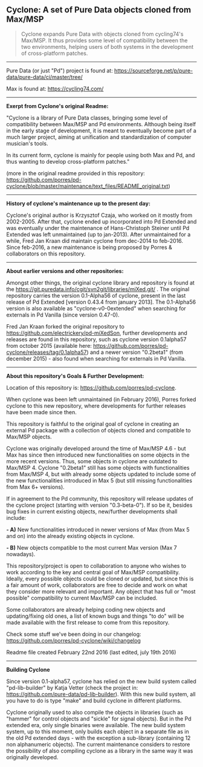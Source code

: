 Cyclone: A set of Pure Data objects cloned from Max/MSP 
-------

> Cyclone expands Pure Data with objects cloned from cycling74's Max/MSP. It thus provides some level of compatibility between the two environments, helping users of both systems in the development of cross-platform patches. 

--------------------

Pure Data (or just "Pd") project is found at: https://sourceforge.net/p/pure-data/pure-data/ci/master/tree/

Max is found at: https://cycling74.com/

--------------------

<strong>Exerpt from Cyclone's original Readme:</strong>

"Cyclone is a library of Pure Data classes, bringing some level of compatibility between Max/MSP and Pd environments. Although being itself in the early stage of development, it is meant to eventually become part of a much larger project, aiming at unification and standardization of computer musician's tools. 

In its current form, cyclone is mainly for people using both Max and Pd, and thus wanting to develop cross-platform patches."

(more in the original readme provided in this repository: <https://github.com/porres/pd-cyclone/blob/master/maintenance/text_files/README_original.txt>)

-------

<strong>History of cyclone's maintenance up to the present day:</strong>

Cyclone's original author is Krzysztof Czaja, who worked on it mostly from 2002-2005. After that, cyclone ended up incorporated into Pd Extended and was eventually under the maintenance of Hans-Christoph Steiner until Pd Extended was left unmaintained (up to jan-2013). After unmaintained for a while, Fred Jan Kraan did maintain cyclone from dec-2014 to feb-2016. Since feb-2016, a new maintenance is being proposed by Porres & collaborators on this repository.

-------

<strong>About earlier versions and other repositories:</strong>

Amongst other things, the original cyclone library and repository is found at the <https://git.puredata.info/cgit/svn2git/libraries/miXed.git/> . The original repository carries the version 0.1-Alpha56 of cyclone, present in the last release of Pd Extended [version 0.43.4 from january  2013]. The 0.1-Alpha56 version is also available as "cyclone-v0-0extended" when searching for externals in Pd Vanilla (since version 0.47-0).

Fred Jan Kraan forked the original repository to <https://github.com/electrickery/pd-miXedSon>, further developments and releases are found in this repository, such as cyclone version 0.1alpha57 from october 2015 (available here: <https://github.com/porres/pd-cyclone/releases/tag/0.1alpha57>) and a newer version "0.2beta1" (from december 2015) - also found when searching for externals in Pd Vanilla. 


-------

<strong>About this repository's Goals & Further Development:</strong>

Location of this repository is: https://github.com/porres/pd-cyclone. 

When cyclone was been left unmaintained (in February 2016), Porres forked cyclone to this new repository, where developments for further releases have been made since then.

This repository is faithful to the original goal of cyclone in creating an external Pd package with a collection of objects cloned and compatible to Max/MSP objects. 

Cyclone was originally developed around the time of Max/MSP 4.6 - but Max has since then introduced new functionalities on some objects in the more recent versions. Thus, some objects in cyclone are outdated to Max/MSP 4. Cyclone "0.2beta1" still has some objects with functionalities from Max/MSP 4, but with already some objects updated to include some of the new functionalities introduced in Max 5 (but still missing functionalities from Max 6+ versions). 

If in agreement to the Pd community, this repository will release updates of the cyclone project (starting with version "0.3-beta-0"). If so be it, besides bug fixes in current existing objects, new/further developments shall include:

<strong>- A)</strong> New functionalities introduced in newer versions of Max (from Max 5 and on) into the already existing objects in cyclone.

<strong>- B)</strong> New objects compatible to the most current Max version (Max 7 nowadays). 

This repository/project is open to collaboration to anyone who wishes to work according to the key and central goal of Max/MSP compatibility. Ideally, every possible objects could be cloned or updated, but since this is a fair amount of work, collaborators are free to decide and work on what they consider more relevant and important. Any object that has full or "most possible" compatibility to current Max/MSP can be included. 

Some collaborators are already helping coding new objects and updating/fixing old ones, a list of known bugs and things "to do" will be made available with the first release to come from this repository.

Check some stuff we've been doing in our changelog: https://github.com/porres/pd-cyclone/wiki/changelog

Readme file created February 22nd 2016 (last edited, july 19th 2016)

-------
<strong>Building Cyclone</strong>

Since version 0.1-alpha57, cyclone has relied on the new build system called "pd-lib-builder" by Katja Vetter (check the project in: <https://github.com/pure-data/pd-lib-builder>). With this new build system, all you have to do is type "make" and build cyclone in different platforms.  

Cyclone originally used to also compile the objects in libraries (such as "hammer" for control objects and "sickle" for signal objects). But in the Pd extended era, only single binaries were available. The new build system system, up to this moment, only builds each object in a separate file as in the old Pd extended days - with the exception a sub-library (containing 12 non alphanumeric objects). The current maintenance considers to restore the possibility of also compiling cyclone as a library in the same way it was originally developed.

